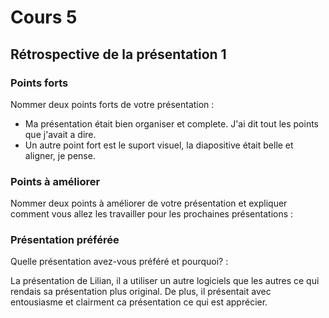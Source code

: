 # Cours 5
## Rétrospective de la présentation 1

### Points forts
Nommer deux points forts de votre présentation :

* Ma présentation était bien organiser et complete. J'ai dit tout les points que j'avait a dire.
* Un autre point fort est le suport visuel, la diapositive était belle et aligner, je pense.  

### Points à améliorer
Nommer deux points à améliorer de votre présentation et expliquer comment vous allez les travailler pour les prochaines présentations :



### Présentation préférée
Quelle présentation avez-vous préféré et pourquoi? :

La présentation de Lilian, il a utiliser un autre logiciels que les autres ce qui rendais sa présentation plus original. De plus, il présentait avec entousiasme et clairment ca présentation ce qui est apprécier.
